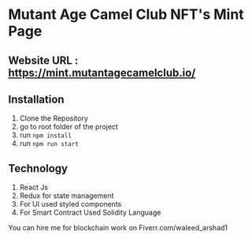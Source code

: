 # Mutant Age Camel Club NFT's Mint Page

## Website URL : https://mint.mutantagecamelclub.io/

## Installation

1. Clone the Repository
2. go to root folder of the project
3. run ``` npm install ``` 
4. run ```npm run start ``` 


## Technology 

1. React Js
2. Redux for state management
3. For UI used styled components
4. For Smart Contract Used Solidity Language


You can hire me for blockchain work on Fiverr.com/waleed_arshad1
